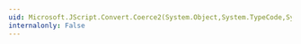 ```yaml
---
uid: Microsoft.JScript.Convert.Coerce2(System.Object,System.TypeCode,System.Boolean)
internalonly: False
---
```

